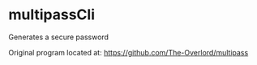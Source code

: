 multipassCli
============

Generates a secure password

Original program located at:
https://github.com/The-Overlord/multipass
